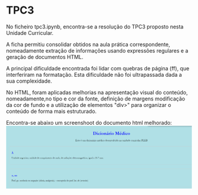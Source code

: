 # TPC3

No ficheiro tpc3.ipynb, encontra-se a resolução do TPC3 proposto nesta Unidade Curricular.

A ficha permitiu consolidar obtidos na aula prática correspondente, nomeadamente extração de informações usando expressões regulares e a geração de documentos HTML.

A principal dificuldade encontrada foi lidar com quebras de página (ff), que interferiram na formatação. Esta dificuldade não foi ultrapassada dada a sua complexidade.

No HTML, foram aplicadas melhorias na apresentação visual do conteúdo, nomeadamente,no tipo e cor da fonte, definição de margens modificação da cor de fundo e a utilização de elementos "div>" para organizar o conteúdo de forma mais estruturado.

Encontra-se abaixo um screenshoot do documento html melhorado:
![alt text](image.png)